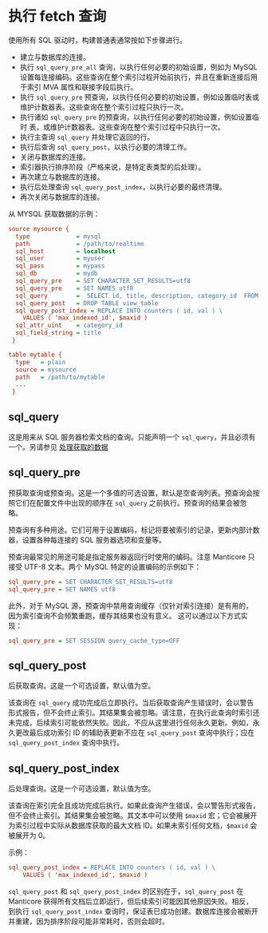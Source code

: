 # 执行 fetch 查询

使用所有 SQL 驱动时，构建普通表通常按如下步骤进行。

* 建立与数据库的连接。
* 执行 `sql_query_pre_all` 查询，以执行任何必要的初始设置，例如为 MySQL 设置每连接编码。这些查询在整个索引过程开始前执行，并且在重新连接后用于索引 MVA 属性和联接字段后执行。
* 执行 `sql_query_pre` 预查询，以执行任何必要的初始设置，例如设置临时表或维护计数器表。这些查询在整个索引过程只执行一次。
* 执行诸如 `sql_query_pre` 的预查询，以执行任何必要的初始设置，例如设置临时
  表，或维护计数器表。这些查询在整个索引过程中只执行一次。
* 执行主查询 `sql_query` 并处理它返回的行。
* 执行后查询 `sql_query_post`，以执行必要的清理工作。
* 关闭与数据库的连接。
* 索引器执行排序阶段（严格来说，是特定表类型的后处理）。
* 再次建立与数据库的连接。
* 执行后处理查询 `sql_query_post_index`，以执行必要的最终清理。
* 再次关闭与数据库的连接。

从 MYSQL 获取数据的示例：

```ini
source mysource {
  type             = mysql
  path             = /path/to/realtime
  sql_host         = localhost
  sql_user         = myuser
  sql_pass         = mypass
  sql_db           = mydb
  sql_query_pre    = SET CHARACTER_SET_RESULTS=utf8
  sql_query_pre    = SET NAMES utf8
  sql_query        =  SELECT id, title, description, category_id  FROM mytable
  sql_query_post   = DROP TABLE view_table
  sql_query_post_index = REPLACE INTO counters ( id, val ) \
    VALUES ( 'max_indexed_id', $maxid )
  sql_attr_uint    = category_id
  sql_field_string = title
 }

table mytable {
  type   = plain
  source = mysource
  path   = /path/to/mytable
  ...
 }
```

## sql_query

这是用来从 SQL 服务器检索文档的查询。只能声明一个 `sql_query`，并且必须有一个。另请参见 [处理获取的数据](../../../Data_creation_and_modification/Adding_data_from_external_storages/Fetching_from_databases/Processing_fetched_data.md#Processing-fetched-data)

## sql_query_pre

预获取查询或预查询。这是一个多值的可选设置，默认是空查询列表。预查询会按照它们在配置文件中出现的顺序在 `sql_query` 之前执行。预查询的结果会被忽略。

预查询有多种用途。它们可用于设置编码，标记将要被索引的记录，更新内部计数器，设置各种每连接的 SQL 服务器选项和变量等。

预查询最常见的用途可能是指定服务器返回行时使用的编码。注意 Manticore 只接受 UTF-8 文本。两个 MySQL 特定的设置编码的示例如下：

```ini
sql_query_pre = SET CHARACTER_SET_RESULTS=utf8
sql_query_pre = SET NAMES utf8
```

此外，对于 MySQL 源，预查询中禁用查询缓存（仅针对索引连接）是有用的，因为索引查询不会频繁重跑，缓存其结果也没有意义。
这可以通过以下方式实现：

```ini
sql_query_pre = SET SESSION query_cache_type=OFF
```

## sql_query_post

后获取查询。这是一个可选设置，默认值为空。

该查询在 `sql_query` 成功完成后立即执行。当后获取查询产生错误时，会以警告形式报告，但不会终止索引。其结果集会被忽略。请注意，在执行此查询时索引还未完成，后续索引可能依然失败。因此，不应从这里进行任何永久更新。例如，永久更改最后成功索引 ID 的辅助表更新不应在 `sql_query_post` 查询中执行；应在 `sql_query_post_index` 查询中执行。

## sql_query_post_index

后处理查询。这是一个可选设置，默认值为空。

该查询在索引完全且成功完成后执行。如果此查询产生错误，会以警告形式报告，但不会终止索引。其结果集会被忽略。其文本中可以使用 `$maxid` 宏；它会被展开为索引过程中实际从数据库获取的最大文档 ID。如果未索引任何文档，`$maxid` 会被展开为 0。

示例：
```ini
sql_query_post_index = REPLACE INTO counters ( id, val ) \
    VALUES ( 'max_indexed_id', $maxid )
```

`sql_query_post` 和 `sql_query_post_index` 的区别在于，`sql_query_post` 在 Manticore 获得所有文档后立即运行，但后续索引可能因其他原因失败。相反，到执行 `sql_query_post_index` 查询时，保证表已成功创建。数据库连接会被断开并重建，因为排序阶段可能非常耗时，否则会超时。

<!-- proofread -->

